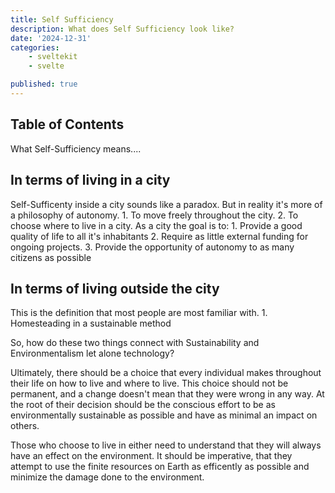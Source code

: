 ```yaml
---
title: Self Sufficiency 
description: What does Self Sufficiency look like?
date: '2024-12-31'
categories:
    - sveltekit
    - svelte

published: true
---
```


## Table of Contents




What Self-Sufficiency means....

## In terms of living in a city
Self-Sufficenty inside a city sounds like a paradox. But in reality it's more of a philosophy of autonomy. 
    1. To move freely throughout the city. 
    2. To choose where to live in a city. 
As a city the goal is to:
    1. Provide a good quality of life to all it's inhabitants
    2. Require as little external funding for ongoing projects. 
    3. Provide the opportunity of autonomy to as many citizens as possible



## In terms of living outside the city
This is the definition that most people are most familiar with. 
    1. Homesteading in a sustainable method



So, how do these two things connect with Sustainability and Environmentalism let alone technology? 


Ultimately, there should be a choice that every individual makes throughout their life on how to live and where to live. This choice should not be permanent, and a change doesn't mean that they were wrong in any way. 
At the root of their decision should be the conscious effort to be as environmentally sustainable as possible and have as minimal an impact on others. 

Those who choose to live in either need to understand that they will always have an effect on the environment. It should be imperative, that they attempt to use the finite resources on Earth as efficently as possible and minimize the damage done to the environment. 



